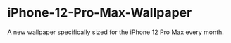 # iPhone-12-Pro-Max-Wallpaper
A new wallpaper specifically sized for the iPhone 12 Pro Max every month.
